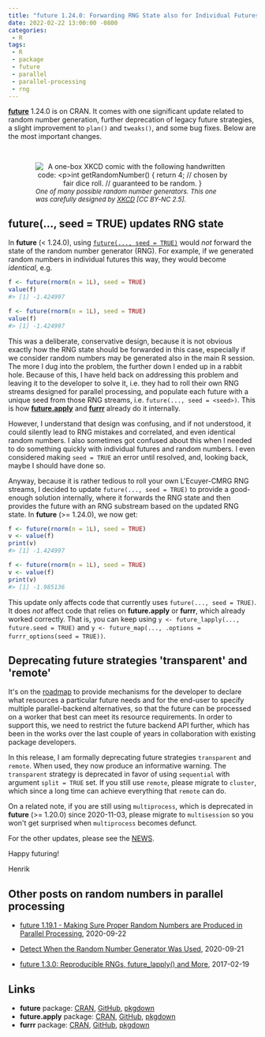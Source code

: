 ```yaml
---
title: "future 1.24.0: Forwarding RNG State also for Individual Futures"
date: 2022-02-22 13:00:00 -0800
categories:
 - R
tags:
 - R
 - package
 - future
 - parallel
 - parallel-processing
 - rng
---
```


**[future]** 1.24.0 is on CRAN.  It comes with one significant update related to random number generation, further deprecation of legacy future strategies, a slight improvement to `plan()` and `tweaks()`, and some bug fixes.  Below are the most important changes.

<figure style="padding: 2ex; float: right;"/>
<center>
  <img src="/post/xkcd_221-random_number.png" alt="A one-box XKCD comic with the following handwritten code:
  
  int getRandomNumber()
  {
    return 4;  // chosen by fair dice roll.
               // guaranteed to be random.
  }
  "/>
 </center>
 <figcaption style="font-size: small; font-style: italic;">One of many possible random number generators. This one was carefully designed by <a href="https://xkcd.com/221/">XKCD</a> [CC BY-NC 2.5].
 </figcaption>
</figure>



## future(..., seed = TRUE) updates RNG state

In **future** (< 1.24.0), using [`future(..., seed = TRUE)`] would _not_ forward the state of the random number generator (RNG).  For example, if we generated random numbers in individual futures this way, they would become _identical_, e.g.

```r
f <- future(rnorm(n = 1L), seed = TRUE)
value(f)
#> [1] -1.424997

f <- future(rnorm(n = 1L), seed = TRUE)
value(f)
#> [1] -1.424997
```

This was a deliberate, conservative design, because it is not obvious exactly how the RNG state should be forwarded in this case, especially if we consider random numbers may be generated also in the main R session.
The more I dug into the problem, the further down I ended up in a rabbit hole.  Because of this, I have held back on addressing this problem and leaving it to the developer to solve it, i.e. they had to roll their own RNG streams designed for parallel processing, and populate each future with a unique seed from those RNG streams, i.e. `future(..., seed = <seed>)`. This is how **[future.apply]** and **[furrr]** already do it internally.

However, I understand that design was confusing, and if not understood, it could silently lead to RNG mistakes and correlated, and even identical random numbers.  I also sometimes got confused about this when I needed to do something quickly with individual futures and random numbers.  I even considered making `seed = TRUE` an error until resolved, and, looking back, maybe I should have done so.

Anyway, because it is rather tedious to roll your own  L'Ecuyer-CMRG RNG streams, I decided to update `future(..., seed = TRUE)` to provide a good-enough solution internally, where it forwards the RNG state and then provides the future with an RNG substream based on the updated RNG state.  In **future** (>= 1.24.0), we now get:

```r
f <- future(rnorm(n = 1L), seed = TRUE)
v <- value(f)
print(v)
#> [1] -1.424997

f <- future(rnorm(n = 1L), seed = TRUE)
v <- value(f)
print(v)
#> [1] -1.985136
```

This update only affects code that currently uses `future(..., seed = TRUE)`.  It does _not_ affect code that relies on **future.apply** or **furrr**, which already worked correctly. That is, you can keep using `y <- future_lapply(..., future.seed = TRUE)` and `y <- future_map(..., .options = furrr_options(seed = TRUE))`.


## Deprecating future strategies 'transparent' and 'remote'

It's on the [roadmap] to provide mechanisms for the developer to declare what resources a particular future needs and for the end-user to specify multiple parallel-backend alternatives, so that the future can be processed on a worker that best can meet its resource requirements.  In order to support this, we need to restrict the future backend API further, which has been in the works over the last couple of years in collaboration with existing package developers.

In this release, I am formally deprecating future strategies `transparent` and `remote`.  When used, they now produce an informative warning. The `transparent` strategy is deprecated in favor of using `sequential` with argument `split = TRUE` set. If you still use `remote`, please migrate to `cluster`, which since a long time can achieve everything that `remote` can do.

On a related note, if you are still using `multiprocess`, which is deprecated in **future** (>= 1.20.0) since 2020-11-03, please migrate to `multisession` so you won't get surprised when `multiprocess` becomes defunct.


For the other updates, please see the [NEWS](https://future.futureverse.org/news/index.html).


Happy futuring!

Henrik


## Other posts on random numbers in parallel processing

* [future 1.19.1 - Making Sure Proper Random Numbers are Produced in Parallel Processing](/2020/09/22/push-for-statistical-sound-rng/), 2020-09-22

* [Detect When the Random Number Generator Was Used](/2020/09/21/detect-when-the-random-number-generator-was-used/), 2020-09-21

* [future 1.3.0: Reproducible RNGs, future_lapply() and More](/2017/02/19/future-rng/), 2017-02-19


## Links

* **future** package: [CRAN](https://cran.r-project.org/package=future), [GitHub](https://github.com/HenrikBengtsson/future), [pkgdown](https://future.futureverse.org)
* **future.apply** package: [CRAN](https://cran.r-project.org/package=future.apply), [GitHub](https://github.com/HenrikBengtsson/future.apply), [pkgdown](https://future.apply.futureverse.org)
* **furrr** package: [CRAN](https://cran.r-project.org/package=furrr), [GitHub](https://github.com/HenrikBengtsson/furrr), [pkgdown](https://furrr.futureverse.org)


[future]: https://future.futureverse.org
[future.apply]: https://future.apply.futureverse.org
[furrr]: https://furrr.futureverse.org
[`future()`]: https://future.futureverse.org/reference/future.html
[`future(..., seed = TRUE)`]: https://future.futureverse.org/reference/future.html
[roadmap]: https://futureverse.org/roadmap.html

[Future Discussions]: https://github.com/HenrikBengtsson/future/discussions

